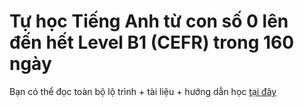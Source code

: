 # Tự học Tiếng Anh từ con số 0 lên đến hết Level B1 (CEFR) trong 160 ngày

Bạn có thể đọc toàn bộ lộ trình + tài liệu + hướng dẫn học [tại đây](https://daihocmo.github.io/tu-luyen-tieng-anh/)